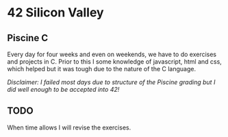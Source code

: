 # 42 Silicon Valley

## Piscine C

Every day for four weeks and even on weekends, we have to do exercises and
projects in C. Prior to this I some knowledge of javascript, html and css,
which helped but it was tough due to the nature of the C language.

*Disclaimer: I failed most days due to structure of the Piscine grading
but I did well enough to be accepted into 42!*

## TODO
When time allows I will revise 
the exercises.
